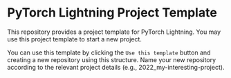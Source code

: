 
# PyTorch Lightning Project Template

<!-- badges: start -->
<!-- badges: end -->

This repository provides a project template for PyTorch Lightning. You may use this project template to start a new project.

You can use this template by clicking the `Use this template` button and creating a new repository using this structure. Name your new repository according to the relevant project details (e.g., 2022_my-interesting-project).